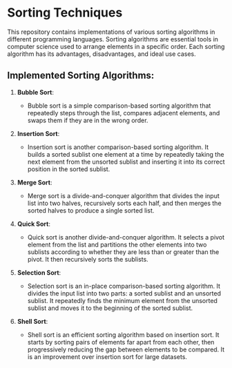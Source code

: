 
# Sorting Techniques

This repository contains implementations of various sorting algorithms in different programming languages. Sorting algorithms are essential tools in computer science used to arrange elements in a specific order. Each sorting algorithm has its advantages, disadvantages, and ideal use cases.

## Implemented Sorting Algorithms:

1. **Bubble Sort**:
   - Bubble sort is a simple comparison-based sorting algorithm that repeatedly steps through the list, compares adjacent elements, and swaps them if they are in the wrong order.

2. **Insertion Sort**:
   - Insertion sort is another comparison-based sorting algorithm. It builds a sorted sublist one element at a time by repeatedly taking the next element from the unsorted sublist and inserting it into its correct position in the sorted sublist.

3. **Merge Sort**:
   - Merge sort is a divide-and-conquer algorithm that divides the input list into two halves, recursively sorts each half, and then merges the sorted halves to produce a single sorted list.

4. **Quick Sort**:
   - Quick sort is another divide-and-conquer algorithm. It selects a pivot element from the list and partitions the other elements into two sublists according to whether they are less than or greater than the pivot. It then recursively sorts the sublists.

5. **Selection Sort**:
   - Selection sort is an in-place comparison-based sorting algorithm. It divides the input list into two parts: a sorted sublist and an unsorted sublist. It repeatedly finds the minimum element from the unsorted sublist and moves it to the beginning of the sorted sublist.

6. **Shell Sort**:
   - Shell sort is an efficient sorting algorithm based on insertion sort. It starts by sorting pairs of elements far apart from each other, then progressively reducing the gap between elements to be compared. It is an improvement over insertion sort for large datasets.

